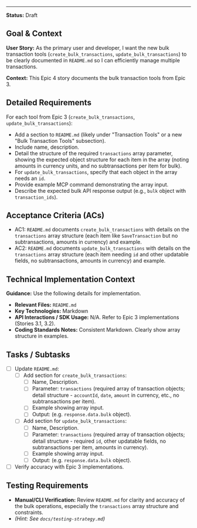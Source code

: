 ---
**Status:** Draft

## Goal & Context

**User Story:** As the primary user and developer, I want the new bulk transaction tools (`create_bulk_transactions`, `update_bulk_transactions`) to be clearly documented in `README.md` so I can efficiently manage multiple transactions.

**Context:** This Epic 4 story documents the bulk transaction tools from Epic 3.

## Detailed Requirements

For each tool from Epic 3 (`create_bulk_transactions`, `update_bulk_transactions`):
- Add a section to `README.md` (likely under "Transaction Tools" or a new "Bulk Transaction Tools" subsection).
- Include name, description.
- Detail the structure of the required `transactions` array parameter, showing the expected object structure for each item in the array (noting amounts in currency units, and no subtransactions per item for bulk).
- For `update_bulk_transactions`, specify that each object in the array needs an `id`.
- Provide example MCP command demonstrating the array input.
- Describe the expected bulk API response output (e.g., `bulk` object with `transaction_ids`).

## Acceptance Criteria (ACs)

- AC1: `README.md` documents `create_bulk_transactions` with details on the `transactions` array structure (each item like `SaveTransaction` but no subtransactions, amounts in currency) and example.
- AC2: `README.md` documents `update_bulk_transactions` with details on the `transactions` array structure (each item needing `id` and other updatable fields, no subtransactions, amounts in currency) and example.

## Technical Implementation Context

**Guidance:** Use the following details for implementation.
- **Relevant Files:** `README.md`
- **Key Technologies:** Markdown
- **API Interactions / SDK Usage:** N/A. Refer to Epic 3 implementations (Stories 3.1, 3.2).
- **Coding Standards Notes:** Consistent Markdown. Clearly show array structure in examples.

## Tasks / Subtasks

- [ ] Update `README.md`:
  - [ ] Add section for `create_bulk_transactions`:
    - [ ] Name, Description.
    - [ ] Parameter: `transactions` (required array of transaction objects; detail structure - `accountId`, `date`, `amount` in currency, etc., no subtransactions per item).
    - [ ] Example showing array input.
    - [ ] Output: (e.g. `response.data.bulk` object).
  - [ ] Add section for `update_bulk_transactions`:
    - [ ] Name, Description.
    - [ ] Parameter: `transactions` (required array of transaction objects; detail structure - required `id`, other updatable fields, no subtransactions per item, amounts in currency).
    - [ ] Example showing array input.
    - [ ] Output: (e.g. `response.data.bulk` object).
- [ ] Verify accuracy with Epic 3 implementations.

## Testing Requirements

- **Manual/CLI Verification:** Review `README.md` for clarity and accuracy of the bulk operations, especially the `transactions` array structure and constraints.
- _(Hint: See `docs/testing-strategy.md`)_